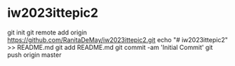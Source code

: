 # iw2023ittepic2
git init
git remote add origin https://github.com/RanitaDeMay/iw2023ittepic2.git
echo "# iw2023ittepic2" >> README.md
git add README.md
git commit -am 'Initial Commit'
git push origin master